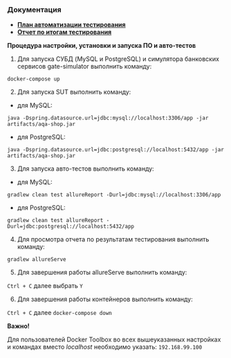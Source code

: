 ### Документация

- **[План автоматизации тестирования](https://github.com/IvanVorobev/DIPLOMA/blob/master/documentation/Plan.md)**
- **[Отчет по итогам тестирования](https://github.com/IvanVorobev/DIPLOMA/blob/master/documentation/Report.md)**


**Процедура настройки, установки и запуска ПО и авто-тестов**

1. Для запуска СУБД (MySQL и PostgreSQL) и симулятора банковских сервисов gate-simulator выполнить команду:

`docker-compose up`

2. Для запуска SUT выполнить команду:

- для MySQL: 

`java -Dspring.datasource.url=jdbc:mysql://localhost:3306/app -jar artifacts/aqa-shop.jar`

- для PostgreSQL:

`java -Dspring.datasource.url=jdbc:postgresql://localhost:5432/app -jar artifacts/aqa-shop.jar`

3. Для запуска авто-тестов выполнить команду:

- для MySQL: 

`gradlew clean test allureReport -Durl=jdbc:mysql://localhost:3306/app`

- для PostgreSQL:

`gradlew clean test allureReport -Durl=jdbc:postgresql://localhost:5432/app`


4. Для просмотра отчета по результатам тестирования выполнить команду:

`gradlew allureServe`

5. Для завершения работы allureServe выполнить команду:

`Ctrl + С` далее выбрать `Y`

6. Для завершения работы контейнеров выполнить команду:

`Ctrl + С` далее `docker-compose down`


**Важно!**

Для пользователей Docker Toolbox во всех вышеуказанных настройках и командах вместо _localhost_ необходимо указать:
`192.168.99.100`